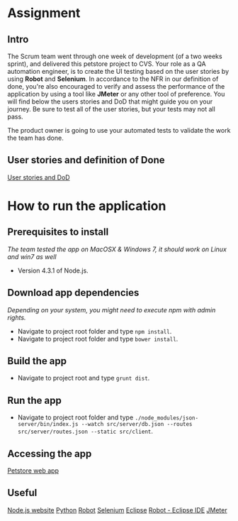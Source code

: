 Assignment
==========
Intro
-----
The Scrum team went through one week of development (of a two weeks sprint), and delivered this petstore project to CVS. Your role as a QA automation engineer, is to create the UI testing based on the user stories by using **Robot** and **Selenium**.
In accordance to the NFR in our definition of done, you're also encouraged to verify and assess the performance of the application by using a tool like **JMeter** or any other tool of preference.
You will find below the users stories and DoD that might guide you on your journey. Be sure to test all of the user stories, but your tests may not all pass.

The product owner is going to use your automated tests to validate the work the team has done.

User stories and definition of Done
-----------------------------------
[User stories and DoD](./assignment/USER-STORIES.md)

How to run the application
==========================
Prerequisites to install
------------------------
*The team tested the app on MacOSX & Windows 7, it should work on Linux and win7 as well*
- Version 4.3.1 of Node.js.

Download app dependencies
-------------------------
*Depending on your system, you might need to execute npm with admin rights.*

- Navigate to project root folder and type `npm install`. 
- Navigate to project root folder and type `bower install`.

Build the app
-------------
- Navigate to project root and type `grunt dist`.

Run the app
-----------
- Navigate to project root folder and type
`./node_modules/json-server/bin/index.js --watch src/server/db.json --routes src/server/routes.json --static src/client`.

Accessing the app
-----------------
[Petstore web app](http://localhost:3000)

Useful 
------------
[Node.js website](https://nodejs.org/en/download/)
[Python](https://www.python.org/downloads/)
[Robot](http://robotframework.org/)
[Selenium](http://www.seleniumhq.org/)
[Eclipse](https://eclipse.org/downloads/)
[Robot - Eclipse IDE](https://github.com/NitorCreations/RobotFramework-EclipseIDE)
[JMeter](http://jmeter.apache.org/)